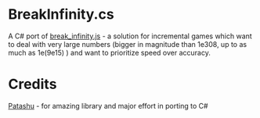 # BreakInfinity.cs
A C# port of [break_infinity.js](https://github.com/Patashu/break_infinity.js) - a solution for incremental games which want to deal with very large numbers (bigger in magnitude than 1e308, up to as much as 1e(9e15) ) and want to prioritize speed over accuracy.

# Credits
[Patashu](https://github.com/Patashu) - for amazing library and major effort in porting to C#
